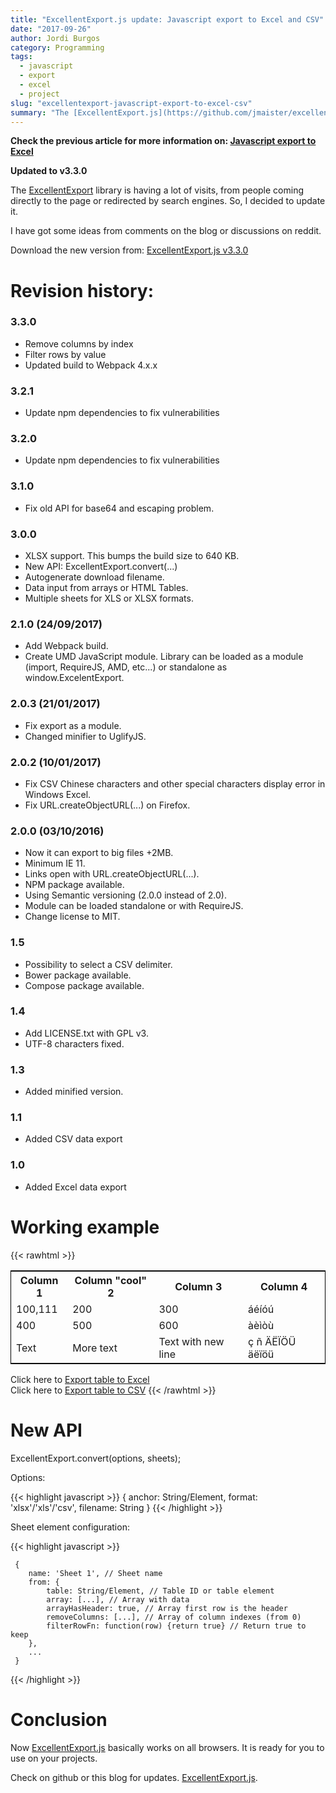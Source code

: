 ```yaml
---
title: "ExcellentExport.js update: Javascript export to Excel and CSV"
date: "2017-09-26"
author: Jordi Burgos
category: Programming
tags: 
  - javascript
  - export
  - excel
  - project
slug: "excellentexport-javascript-export-to-excel-csv"
summary: "The [ExcellentExport.js](https://github.com/jmaister/excellentexport) library is having a lot of visits, from people coming directly to the page orredirected by search engines. So, I decided to update it."
---
```


**Check the previous article for more information on: [Javascript export to Excel]({filename}/javascript-export-to-excel.md)**

**Updated to v3.3.0**

The [ExcellentExport](https://github.com/jmaister/excellentexport) library is having a lot of visits, from people coming directly to the page or
redirected by search engines. So, I decided to update it.

I have got some ideas from comments on the blog or discussions on reddit.

Download the new version from: [ExcellentExport.js v3.3.0](https://github.com/jmaister/excellentexport/releases/tag/3.3.0)

# Revision history:

### 3.3.0

* Remove columns by index
* Filter rows by value
* Updated build to Webpack 4.x.x

### 3.2.1

* Update npm dependencies to fix vulnerabilities

### 3.2.0

* Update npm dependencies to fix vulnerabilities

### 3.1.0

* Fix old API for base64 and escaping problem.

### 3.0.0

* XLSX support. This bumps the build size to 640 KB.
* New API: ExcellentExport.convert(...)
* Autogenerate download filename.
* Data input from arrays or HTML Tables.
* Multiple sheets for XLS or XLSX formats.

### 2.1.0 (24/09/2017)

* Add Webpack build.
* Create UMD JavaScript module. Library can be loaded as a module (import, RequireJS, AMD, etc...) or standalone as window.ExcelentExport.

### 2.0.3 (21/01/2017)

* Fix export as a module.
* Changed minifier to UglifyJS.

### 2.0.2 (10/01/2017)

* Fix CSV Chinese characters and other special characters display error in Windows Excel.
* Fix URL.createObjectURL(...) on Firefox.


### 2.0.0 (03/10/2016)

* Now it can export to big files +2MB.
* Minimum IE 11.
* Links open with URL.createObjectURL(...).
* NPM package available.
* Using Semantic versioning (2.0.0 instead of 2.0).
* Module can be loaded standalone or with RequireJS.
* Change license to MIT.

### 1.5

* Possibility to select a CSV delimiter.
* Bower package available.
* Compose package available.

### 1.4

* Add LICENSE.txt with GPL v3.
* UTF-8 characters fixed.

### 1.3

* Added minified version.

### 1.1

* Added CSV data export

### 1.0

* Added Excel data export

# Working example

{{< rawhtml >}}    
<table class="table table-bordered" id="datatable" style="border: 1px solid black">
            <tr>
                <th>Column 1</th>
                <th>Column "cool" 2</th>
                <th>Column 3</th>
                <th>Column 4</th>
            </tr>
            <tr>
                <td>100,111</td>
                <td>200</td>
                <td>300</td>
                <td>áéíóú</td>
            </tr>
            <tr>
                <td>400</td>
                <td>500</td>
                <td>600</td>
                <td>àèìòù</td>
            </tr>
            <tr>
                <td>Text</td>
                <td>More text</td>
                <td>Text with
                new line</td>
                <td>ç ñ ÄËÏÖÜ äëïöü</td>
            </tr>
</table>


<script src="/js/excellentexport.js"></script>

Click here to <a download="somedata.xls" href="#" onclick="return ExcellentExport.excel(this, 'datatable', 'Sheet Name Here');">Export table to Excel</a>
<br/>
Click here to <a download="somedata.csv" href="#" onclick="return ExcellentExport.csv(this, 'datatable');">Export table to CSV</a>
{{< /rawhtml >}}

# New API

ExcellentExport.convert(options, sheets);

Options:

{{< highlight javascript >}}
     {
        anchor: String/Element,
        format: 'xlsx'/'xls'/'csv',
        filename: String
     }
{{< /highlight >}}

Sheet element configuration:

{{< highlight javascript >}}

     {
        name: 'Sheet 1', // Sheet name
        from: {
            table: String/Element, // Table ID or table element
            array: [...], // Array with data
            arrayHasHeader: true, // Array first row is the header
            removeColumns: [...], // Array of column indexes (from 0)
            filterRowFn: function(row) {return true} // Return true to keep
        },
        ...
     }

{{< /highlight >}}

# Conclusion

Now [ExcellentExport.js](https://github.com/jmaister/excellentexport) basically works on all browsers.
It is ready for you to use on your projects.  

Check on github or this blog for updates. [ExcellentExport.js](https://github.com/jmaister/excellentexport).
